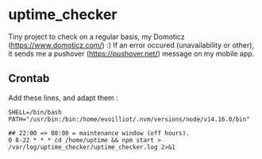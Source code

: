 # uptime_checker

Tiny project to check on a regular basis, my Domoticz (https://www.domoticz.com/) :)
If an error occured (unavailability or other), it sends me a pushover (https://pushover.net/) message on my mobile app.

## Crontab

Add these lines, and adapt them :

````(bash)
SHELL=/bin/bash
PATH="/usr/bin:/bin:/home/evoilliot/.nvm/versions/node/v14.16.0/bin"

## 22:00 => 08:00 = maintenance window (off hours).
0 8-22 * * * cd /home/uptime && npm start > /var/log/uptime_checker/uptime_checker.log 2>&1
````
